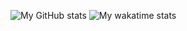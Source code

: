 ![My GitHub stats](https://github-readme-stats.vercel.app/api?username=psoglav&show_icons=true&theme=onedark&count_private=true&hide_title=true&border_color=2f373d&bg_color=0d1117&text_color=b8d1cc)
![My wakatime stats](https://github-readme-stats.vercel.app/api/wakatime?username=psoglav&range=all_time&hide_title=true&layout=compact&langs_count=10&theme=onedark&border_color=2f373d)
